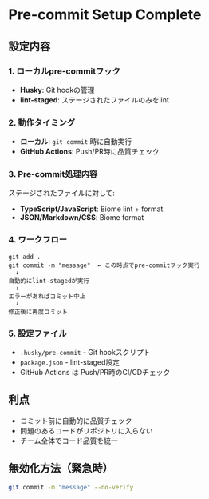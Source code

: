 # Pre-commit Setup Complete

## 設定内容

### 1. ローカルpre-commitフック

- **Husky**: Git hookの管理
- **lint-staged**: ステージされたファイルのみをlint

### 2. 動作タイミング

- **ローカル**: `git commit` 時に自動実行
- **GitHub Actions**: Push/PR時に品質チェック

### 3. Pre-commit処理内容

ステージされたファイルに対して:

- **TypeScript/JavaScript**: Biome lint + format
- **JSON/Markdown/CSS**: Biome format

### 4. ワークフロー

```
git add .
git commit -m "message"  ← この時点でpre-commitフック実行
  ↓
自動的にlint-stagedが実行
  ↓
エラーがあればコミット中止
  ↓
修正後に再度コミット
```

### 5. 設定ファイル

- `.husky/pre-commit` - Git hookスクリプト
- `package.json` - lint-staged設定
- GitHub Actions は Push/PR時のCI/CDチェック

## 利点

- コミット前に自動的に品質チェック
- 問題のあるコードがリポジトリに入らない
- チーム全体でコード品質を統一

## 無効化方法（緊急時）

```bash
git commit -m "message" --no-verify
```
